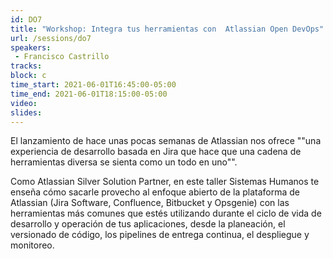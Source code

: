 ```yaml
---
id: DO7
title: "Workshop: Integra tus herramientas con  Atlassian Open DevOps"
url: /sessions/do7
speakers:
 - Francisco Castrillo 
tracks:
block: c
time_start: 2021-06-01T16:45:00-05:00
time_end: 2021-06-01T18:15:00-05:00
video:
slides:
---
```


El lanzamiento de hace unas pocas semanas de Atlassian nos ofrece ""una experiencia de desarrollo basada en Jira que hace que una cadena de herramientas diversa se sienta como un todo en uno"".

Como Atlassian Silver Solution Partner, en este taller Sistemas Humanos te enseña cómo sacarle provecho al enfoque abierto de la plataforma de Atlassian (Jira Software, Confluence, Bitbucket y Opsgenie) con las herramientas más comunes que estés utilizando durante el ciclo de vida de desarrollo y operación de tus aplicaciones, desde la planeación, el versionado de código, los pipelines de entrega continua, el despliegue y monitoreo.
